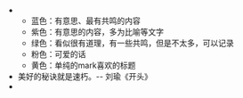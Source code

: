 -
	- 蓝色：有意思、最有共鸣的内容
	- 紫色：有意思的内容，多为比喻等文字
	- 绿色：看似很有道理，有一些共鸣，但是不太多，可以记录
	- 粉色：可爱的话
	- 黄色：单纯的mark喜欢的标题
- 美好的秘诀就是速朽。-- 刘瑜《开头》
-